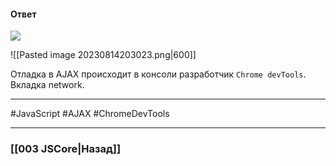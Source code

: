 #### Ответ

![](https://www.youtube.com/watch?v=2XQRX6EumzA)

![[Pasted image 20230814203023.png|600]]

Отладка в AJAX происходит в консоли разработчик `Chrome devTools`.
Вкладка network.

___
 #JavaScript  #AJAX #ChromeDevTools

___

### [[003 JSCore|Назад]]